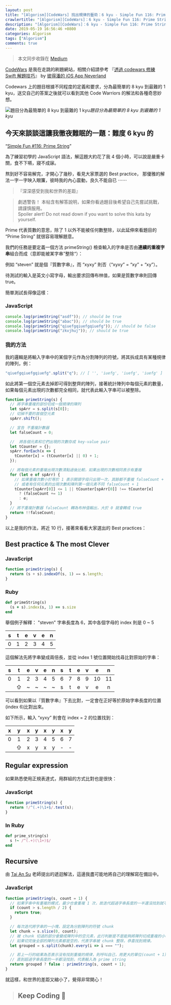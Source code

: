 ```yaml
---
layout: post
title: "[Algorism][CodeWars] 找出規律的藝術：6 kyu - Simple Fun 116: Prime String"
crawlertitle: "[Algorism][CodeWars]：6 kyu - Simple Fun 116: Prime String"
description: "[Algorism][CodeWars]：6 kyu - Simple Fun 116: Prime String 找出規律的藝術"
date: 2019-05-19 16:56:46 +0800
categories: Algorism
tags: ["Algorism"]
comments: true
---
```


> 本文同步收錄在 [Medium](https://medium.com/space-cat/codewars-%E8%A7%A3%E9%A1%8C-simple-fun-116-prime-string-6-kyu-7327f9fc90cd)

[CodeWars](https://www.codewars.com) 是我在走跳的刷題網站，相關介紹請參考
『[透過 codewars 修練 Swift 解題技巧](https://medium.com/%E5%BD%BC%E5%BE%97%E6%BD%98%E7%9A%84-swift-ios-app-%E9%96%8B%E7%99%BC%E5%95%8F%E9%A1%8C%E8%A7%A3%E7%AD%94%E9%9B%86/%E9%80%8F%E9%81%8E-codewars-%E4%BF%AE%E7%B7%B4-swift-%E8%A7%A3%E9%A1%8C%E6%8A%80%E5%B7%A7-50890eac0bec)』 by [彼得潘的 iOS App Neverland](https://medium.com/@apppeterpan)

Codewars 上的題目根據不同程度的定義和要求，分為最簡單的 8 kyu 到最難的 1 kyu，送交自己的答案之後就可以看到其他 Code Warriors 的解法和各種奇思妙想。

![題目分為最簡單的 8 kyu 到最難的 1 kyu](https://cdn-images-1.medium.com/max/2000/1*cFIitg1PKIHHNIUpmmiC4Q.jpeg)_題目分為最簡單的 8 kyu 到最難的 1 kyu_

## 今天來談談這讓我徹夜難眠的一題：難度 6 kyu 的

“[Simple Fun #116: Prime String](https://www.codewars.com/kata/simple-fun-number-116-prime-string)”

為了練習初學的 JavaScript 語法，解這題大約花了我 4 個小時，可以說是嚴重卡關，食不下嚥，寢不成寐。

熬到好不容易解完，才開心了幾秒，看見大家票選的 Best practice，
那優雅的解法一字一字映入眼簾，彼時我的內心震動，良久不能自已 ⋯⋯

> 『深深感受到我和世界的差距』

> 劇透警告！
> 本帖含有解答說明，如果你看過題目後希望自己先嘗試挑戰，請謹慎服用。  
> Spoiler alert!
> Do not read down if you want to solve this kata by yourself.

Prime 代表質數的意思，除了 1 以外不能被任何數整除，以此延伸來看題目的 “Prime String” 就很容易理解題意。

我們的任務是要定義一個方法 primeString() 檢查輸入的字串是否由**連續的重複字串**組合而成（意即能被某字串”整除“）：

例如 “steven” 就是個『質數字串』，而 “xyxy” 則否（“xyxy” = “xy” + “xy”）。

待測試的輸入是英文小寫字母，輸出要求回傳布林值，如果是質數字串則回傳 true。

簡單測試長得像這樣：

### JavaScript

```js
console.log(primeString("asdf")); // should be true
console.log(primeString("abac")); // should be true
console.log(primeString("qiuefgqiuefgqiuefg")); // should be false
console.log(primeString("zkvjhuj")); // should be true
```

### 我的方法

我的邏輯是將輸入字串中的某個字元作為分割陣列的符號，將其拆成具有某種規律的陣列，例：

```js
"qiuefgqiuefgqiuefg".split("q"); // [ '', 'iuefg', 'iuefg', 'iuefg' ]
```

如此將第一個空元素去掉即可得到整齊的陣列，接著統計陣列中每個元素的數量，如果每個元素出現的次數都完全相同，就代表此輸入字串可以被整除。

```js
function primeString(s) {
  // 將字串重複的部份切成一個規律的陣列
  let spArr = s.split(s[0]);
  // 切掉不要的首個空元素
  spArr.shift();

  // 宣告 不重複計數器
  let falseCount = 0;

  //  將各個元素和它們出現的次數存成 key-value pair
  let tCounter = {};
  spArr.forEach(x => {
    tCounter[x] = (tCounter[x] || 0) + 1;
  });

  // 將每個元素的重複出現次數清點過後比較，如果出現的次數相同表示有重複
  for (let e of spArr) {
    // 如果重複次數小於等於 1 表示開頭字母只出現一次，其餘都不重複 falseCount + 1
    // 或者有任何元素的出現次數和陣列第一個元素不同 falseCount + 1
    tCounter[spArr[0]] <= 1 || tCounter[spArr[0]] !== tCounter[e]
      ? (falseCount += 1)
      : e;
  }
  // 將不重複計數器 falseCount 轉為布林值輸出，大於 0 就會轉成 true
  return !!falseCount;
}
```

以上是我的作法，將近 10 行，接著來看看大家選出的 Best practices：

## Best practice & The most Clever

### JavaScript

```js
function primeString(s) {
  return (s + s).indexOf(s, 1) == s.length;
}
```

### Ruby

```ruby
def primeString(s)
  (s + s).index(s, 1) == s.size
end
```

舉個例子解釋：
"steven" 字串長度為 6，其中各個字母的 index 則是 0 ~ 5

|  s  |  t  |  e  |  v  |  e  |  n  |
| :-: | :-: | :-: | :-: | :-: | :-: |
|  0  |  1  |  2  |  3  |  4  |  5  |

這個解法先將字串變成兩倍長，並從 index 1 號位置開始找尋比對原始的字串：

|  s  |  t  |  e  |  v  |  e  |  n  |  s  |  t  |  e  |  v  |  e  |  n  |
| :-: | :-: | :-: | :-: | :-: | :-: | :-: | :-: | :-: | :-: | :-: | :-: |
|  0  |  1  |  2  |  3  |  4  |  5  |  6  |  7  |  8  |  9  | 10  | 11  |
|     |  ⇧  |  ~  |  ~  |  ~  |  ~  |  s  |  t  |  e  |  v  |  e  |  n  |

可以看到如果以『質數字串』下去比對，一定會在正好等於原始字串長度的位置(index 6)比對出來。

如下所示，輸入 “xyxy” 則會在 index = 2 的位置找到：

|  x  |  y  |  x  |  y  |  x  |  y  |  x  |  y  |
| :-: | :-: | :-: | :-: | :-: | :-: | :-: | :-: |
|  0  |  1  |  2  |  3  |  4  |  5  |  6  |  7  |
|     |  ⇧  |  x  |  y  |  x  |  y  |  -  |  -  |

## Regular expression

如果熟悉使用正規表達式，用群組的方式比對也是很快：

### JavaScript

```js
function primeString(s) {
  return !/^(.+)\1+$/.test(s);
}
```

### In Ruby

```ruby
def prime_string(s)
  s !~ /^(.+)(\1+)$/
end
```

## Recursive

由 [Tai An Su](https://medium.com/@taiansu) 老師提出的遞迴解法，這邊我盡可能地將自己的理解寫在備註中。

### JavaScript

```js
function primeString(s, count = 1) {
  // 如果字串中有重複的模式，最少也會重複 1 次，故迭代超過字串長度的一半還沒找到就不用找了
  if (count > s.length / 2) {
    return true;
  }

  // 每次迭代將字串的一小塊，設定為分割陣列的符號 chunk
  let chunk = s.slice(0, count);
  // 被 chunk 切過的部分會變成陣列中的空元素，此行判斷是不是能夠將陣列切成重複的小塊
  // 如果切完後全部的陣列元素都是空的，代表字串被 chunk 整除，恭喜找到規律。
  let grouped = s.split(chunk).every(i => i === "");

  // 若上一行的結果為否表示沒有找到重複的規律，則呼叫自己，用更大的單位(count + 1)繼續切，
  // 直到超過字串長度的一半都沒找到，代表輸入為 prime string
  return grouped ? false : primeString(s, count + 1);
}
```

就這樣，和世界的差距又縮小了，覺得非常開心！

> ## Keep Coding 🙌
